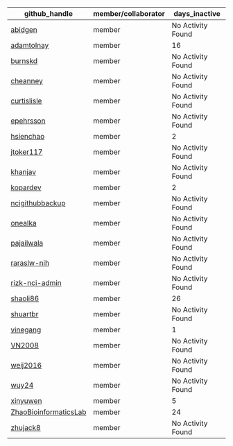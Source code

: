 
| github_handle   | member/collaborator | days_inactive |
|-----------------|----------------------|---------------|
| [abidgen](https://github.com/abidgen) | member               | No Activity Found |
| [adamtolnay](https://github.com/adamtolnay) | member               | 16            |
| [burnskd](https://github.com/burnskd) | member               | No Activity Found |
| [cheanney](https://github.com/cheanney) | member               | No Activity Found |
| [curtislisle](https://github.com/curtislisle) | member               | No Activity Found |
| [epehrsson](https://github.com/epehrsson) | member               | No Activity Found |
| [hsienchao](https://github.com/hsienchao) | member               | 2             |
| [jtoker117](https://github.com/jtoker117) | member               | No Activity Found |
| [khanjav](https://github.com/khanjav) | member               | No Activity Found |
| [kopardev](https://github.com/kopardev) | member               | 2             |
| [ncigithubbackup](https://github.com/ncigithubbackup) | member               | No Activity Found |
| [onealka](https://github.com/onealka) | member               | No Activity Found |
| [pajailwala](https://github.com/pajailwala) | member               | No Activity Found |
| [raraslw-nih](https://github.com/raraslw-nih) | member               | No Activity Found |
| [rizk-nci-admin](https://github.com/rizk-nci-admin) | member               | No Activity Found |
| [shaoli86](https://github.com/shaoli86) | member               | 26            |
| [shuartbr](https://github.com/shuartbr) | member               | No Activity Found |
| [vinegang](https://github.com/vinegang) | member               | 1             |
| [VN2008](https://github.com/VN2008) | member               | No Activity Found |
| [weij2016](https://github.com/weij2016) | member               | No Activity Found |
| [wuy24](https://github.com/wuy24) | member               | No Activity Found |
| [xinyuwen](https://github.com/xinyuwen) | member               | 5             |
| [ZhaoBioinformaticsLab](https://github.com/ZhaoBioinformaticsLab) | member               | 24            |
| [zhujack8](https://github.com/zhujack8) | member               | No Activity Found |
